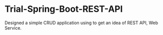 # Trial-Spring-Boot-REST-API

Designed a simple CRUD application using  to get an idea of REST API, Web Service.
